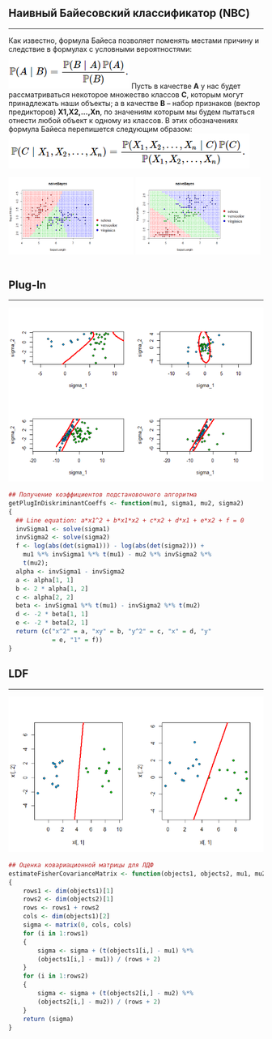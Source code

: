## Наивный Байесовский классификатор (NBC)
___

Как известно, формула Байеса позволяет поменять местами причину и следствие в формулах с условными вероятностями:
![empty](images/readme_img_1.png)
Пусть в качестве **A** у нас будет рассматриваться некоторое множество классов **C**, которым могут принадлежать наши объекты; а в качестве **B** – набор признаков (вектор предикторов) **X1,X2,...,Xn**, по значениям которым мы будем пытаться отнести любой объект к одному из классов. В этих обозначениях формула Байеса перепишется следующим образом:
![empty](images/readme_img_2.png)

<img src="images/baes1.png" width=49%/> <img src="images/baes2.png" width=49%/> 
```R

```

## Plug-In
___
<!--
В задачах классификации с гауссовскими классами параметры функций правдоподобия µˆy и Σy
![plug-in](images/readme_img_5.png)
можно оценить по частям обучающей выборки
![plug-in](images/readme_img_3.png)
для каждого класса y отдельно. Оцениваются априорные вероятности классов Py. Полученные выборочные оценки непосредственно подставляются в формулу
![plug-in](images/readme_img_4.png)
В результате получается алгоритм классификации, который так и называетсяподстановочным (plug-in).
-->
![plug-in](images/plug-in_quadro.png)
```R
## Получение коэффициентов подстановочного алгоритма
getPlugInDiskriminantCoeffs <- function(mu1, sigma1, mu2, sigma2)
{
  ## Line equation: a*x1^2 + b*x1*x2 + c*x2 + d*x1 + e*x2 + f = 0
  invSigma1 <- solve(sigma1)
  invSigma2 <- solve(sigma2)
  f <- log(abs(det(sigma1))) - log(abs(det(sigma2))) +
    mu1 %*% invSigma1 %*% t(mu1) - mu2 %*% invSigma2 %*%
    t(mu2);
  alpha <- invSigma1 - invSigma2
  a <- alpha[1, 1]
  b <- 2 * alpha[1, 2]
  c <- alpha[2, 2]
  beta <- invSigma1 %*% t(mu1) - invSigma2 %*% t(mu2)
  d <- -2 * beta[1, 1]
  e <- -2 * beta[2, 1]
  return (c("x^2" = a, "xy" = b, "y^2" = c, "x" = d, "y"
            = e, "1" = f))
}
```

## LDF
___
![LDF](images/LDF.png)
```R
## Оценка ковариационной матрицы для ЛДФ
estimateFisherCovarianceMatrix <- function(objects1, objects2, mu1, mu2)
{
	rows1 <- dim(objects1)[1]
	rows2 <- dim(objects2)[1]
	rows <- rows1 + rows2
	cols <- dim(objects1)[2]
	sigma <- matrix(0, cols, cols)
	for (i in 1:rows1)
	{
		sigma <- sigma + (t(objects1[i,] - mu1) %*%
		(objects1[i,] - mu1)) / (rows + 2)
	}
	for (i in 1:rows2)
	{
		sigma <- sigma + (t(objects2[i,] - mu2) %*%
		(objects2[i,] - mu2)) / (rows + 2)
	}
	return (sigma)
}
```